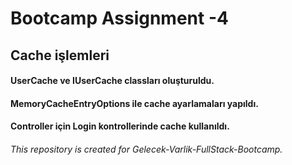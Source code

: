 # Bootcamp Assignment -4
## Cache işlemleri
#### UserCache ve IUserCache classları oluşturuldu.
#### MemoryCacheEntryOptions ile cache ayarlamaları yapıldı.
#### Controller için Login kontrollerinde cache kullanıldı.






###### This repository is created for Gelecek-Varlik-FullStack-Bootcamp.
